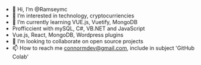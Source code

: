 - 👋 Hi, I’m @Ramseymc
- 👀 I’m interested in technology, cryptocurriencies
- 🌱 I’m currently learning VUE.js, Vuetify, MongoDB
- Profficcient with mySQL, C#, VB.NET and JavaScript
- Vue.js, React, MongoDB, Wordpress plugins
- 💞️ I’m looking to collaborate on open source projects
- 📫 How to reach me connormdev@gmail.com, include in subject 'GitHub Colab'

<!---
Ramseymc/Ramseymc is a ✨ special ✨ repository because its `README.md` (this file) appears on your GitHub profile.
You can click the Preview link to take a look at your changes.
--->
